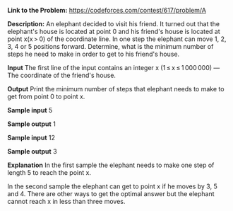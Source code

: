 **Link to the Problem:** https://codeforces.com/contest/617/problem/A

**Description:**
An elephant decided to visit his friend. It turned out that the elephant's house is located at point 0 and his friend's house is located at point x(x > 0) of the coordinate line. In one step the elephant can move 1, 2, 3, 4 or 5 positions forward. Determine, what is the minimum number of steps he need to make in order to get to his friend's house.

**Input**
The first line of the input contains an integer x (1 ≤ x ≤ 1 000 000) — The coordinate of the friend's house.

**Output**
Print the minimum number of steps that elephant needs to make to get from point 0 to point x.


**Sample input**
5

**Sample output**
1

**Sample input**
12

**Sample output**
3

**Explanation**
In the first sample the elephant needs to make one step of length 5 to reach the point x.

In the second sample the elephant can get to point x if he moves by 3, 5 and 4. There are other ways to get the optimal answer but the elephant cannot reach x in less than three moves.